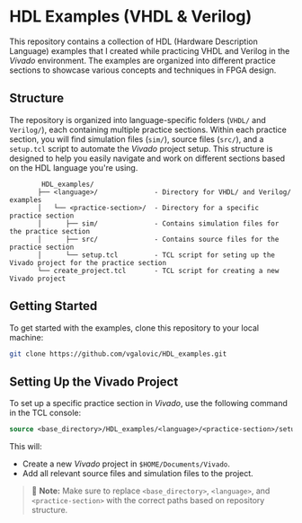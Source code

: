 HDL Examples (VHDL & Verilog)
=============================

This repository contains a collection of HDL (Hardware Description Language) examples that I created while practicing VHDL and Verilog in the *Vivado* environment. The examples are organized into different practice sections to showcase various concepts and techniques in FPGA design.

Structure
---------

The repository is organized into language-specific folders (`VHDL/` and `Verilog/`), each containing multiple practice sections. Within each practice section, you will find simulation files (`sim/`), source files (`src/`), and a `setup.tcl` script to automate the *Vivado* project setup. This structure is designed to help you easily navigate and work on different sections based on the HDL language you're using.

```
        HDL_examples/
       ├── <language>/              - Directory for VHDL/ and Verilog/ examples
       │   └── <practice-section>/  - Directory for a specific practice section
       │      ├── sim/              - Contains simulation files for the practice section
       │      ├── src/              - Contains source files for the practice section
       │      └── setup.tcl         - TCL script for seting up the Vivado project for the practice section
       └── create_project.tcl       - TCL script for creating a new Vivado project
```

Getting Started
---------------

To get started with the examples, clone this repository to your local machine:

```bash
git clone https://github.com/vgalovic/HDL_examples.git
```

Setting Up the Vivado Project
-----------------------------

To set up a specific practice section in *Vivado*, use the following command in the TCL console:

```tcl
source <base_directory>/HDL_examples/<language>/<practice-section>/setup.tcl
```

This will:

- Create a new *Vivado* project in `$HOME/Documents/Vivado`.
- Add all relevant source files and simulation files to the project.

> 📝 **Note:** Make sure to replace `<base_directory>`, `<language>`, and `<practice-section>` with the correct paths based on repository structure.
